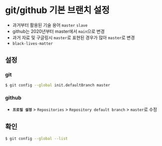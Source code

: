 # git/github 기본 브랜치 설정

- 과거부터 활용된 기술 용어 `master` `slave`
- github는 2020년부터 master에서 `main`으로 변경
- 과거 자료 및 구글링시 `master`로 표현된 경우가 많아 `master`로 변경
- `black-lives-matter`



## 설정

### git

```bash
$ git config --global init.defaultBranch master
```



### github

- **`프로필 설정`** > `Repositories` > `Repository default branch` > `master`로 수정





## 확인

```bash
$ git config --global --list
```
